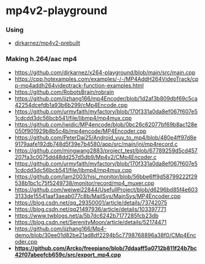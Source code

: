 mp4v2-playground
================
### Using
- [dirkarnez/mp4v2-prebuilt](https://github.com/dirkarnez/mp4v2-prebuilt)


### Making h.264/aac mp4
- https://github.com/dirkarnez/x264-playground/blob/main/src/main.cpp
- https://cpp.hotexamples.com/examples/-/-/MP4AddH264VideoTrack/cpp-mp4addh264videotrack-function-examples.html
- https://github.com/RobotsBrain/robrain
- https://github.com/jjzhang166/mp4Encoder/blob/1d2af3b809dbf69c5ca42254dcefdb1a93b6b299/cMp4Encode.cpp
- https://github.com/urmyfaith/myfactory/blob/170f331a0da8ef067f607e51cdcdd3dc56bcb541/file/libmp4/mp4mux.cpp
- https://github.com/jwidic/MP4encode/blob/0bc26c62077bf69b8ac128e050f901929b8b5c4b/mp4encode/MP4Encoder.cpp
- https://github.com/PeterDai25/Android_yuv_to_mp4/blob/480e4ff97d8e9179aafe192db748d5f39e7b4580/app/src/main/jni/mp4record.c
- https://github.com/mingwang2883/project_test/blob/67789259d5cd457207fa3c0075dd48dd257d5db9/Mp4v2/CMp4Encoder.c
- https://github.com/urmyfaith/myfactory/blob/170f331a0da8ef067f607e51cdcdd3dc56bcb541/file/libmp4/mp4mux.cpp
- https://github.com/lam2003/hisi_monitor/blob/56bbe6ff9d58799222f29538b1bc1c75f5249738/monitor/record/mp4_muxer.cpp
- https://github.com/weiwei22844/UsefullProject/blob/d6296bd85f4e6033133de15541aaf3aeab077c8b/MailSys/MainSys/MP4Encoder.cpp
- https://blog.csdn.net/qq_29350001/article/details/73742075
- https://blog.csdn.net/qq21497936/article/details/103397771
- https://www.twblogs.net/a/5b7dc6242b7177285fcb23db
- https://blog.csdn.net/SerenityMoon/article/details/52174471
- https://github.com/jjzhang166/Mp4-demo/blob/30ee01d82be21ad8df2294b5c7798768896a38f0/CMp4Encoder.cpp
- **https://github.com/Arcko/freepiano/blob/7ddaaff5a0712b811f24b7bc42f07abeefcb659c/src/export_mp4.cpp**
